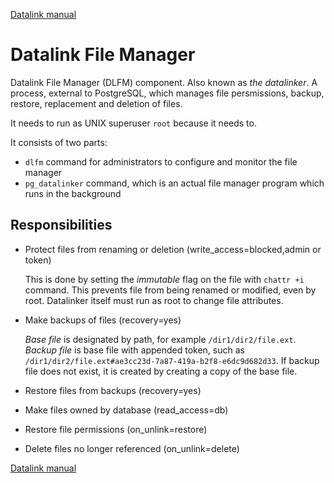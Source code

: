 [Datalink manual](README.md)

Datalink File Manager
=====================

Datalink File Manager (DLFM) component. Also known as *the datalinker*.
A process, external to PostgreSQL, which manages file persmissions, backup, restore, replacement and deletion of files.

It needs to run as UNIX superuser `root` because it needs to.

It consists of two parts:
- `dlfm` command for administrators to configure and monitor the file manager
- `pg_datalinker` command, which is an actual file manager program which runs in the background

Responsibilities
----------------

* Protect files from renaming or deletion (write_access=blocked,admin or token)
  
  This is done by setting the *immutable* flag on the file with `chattr +i` command.
  This prevents file from being renamed or modified, even by root.
  Datalinker itself must run as root to change file attributes.
  
* Make backups of files (recovery=yes)

  *Base file* is designated by path, for example `/dir1/dir2/file.ext`.
  *Backup file* is base file with appended token, such as `/dir1/dir2/file.ext#ae3cc23d-7a87-419a-b2f8-e6dc9d682d33`.
  If backup file does not exist, it is created by creating a copy of the base file.

* Restore files from backups (recovery=yes)



* Make files owned by database (read_access=db)
* Restore file permissions (on_unlink=restore)
* Delete files no longer referenced (on_unlink=delete)

[Datalink manual](README.md)
